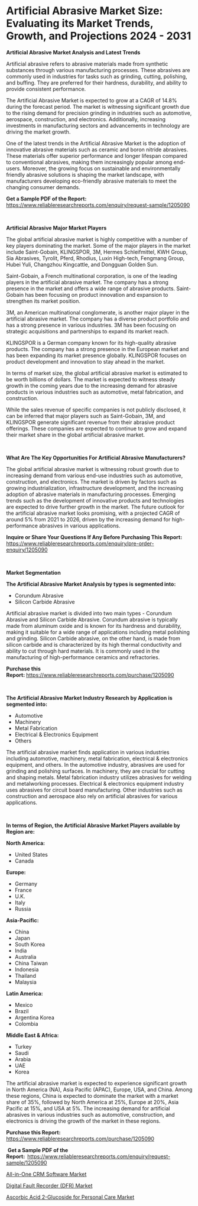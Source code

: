 <p><h1>Artificial Abrasive Market Size: Evaluating its Market Trends, Growth, and Projections 2024 - 2031</h1></p><p><strong>Artificial Abrasive Market Analysis and Latest Trends</strong></p>
<p><p>Artificial abrasive refers to abrasive materials made from synthetic substances through various manufacturing processes. These abrasives are commonly used in industries for tasks such as grinding, cutting, polishing, and buffing. They are preferred for their hardness, durability, and ability to provide consistent performance.</p><p>The Artificial Abrasive Market is expected to grow at a CAGR of 14.8% during the forecast period. The market is witnessing significant growth due to the rising demand for precision grinding in industries such as automotive, aerospace, construction, and electronics. Additionally, increasing investments in manufacturing sectors and advancements in technology are driving the market growth.</p><p>One of the latest trends in the Artificial Abrasive Market is the adoption of innovative abrasive materials such as ceramic and boron nitride abrasives. These materials offer superior performance and longer lifespan compared to conventional abrasives, making them increasingly popular among end-users. Moreover, the growing focus on sustainable and environmentally friendly abrasive solutions is shaping the market landscape, with manufacturers developing eco-friendly abrasive materials to meet the changing consumer demands.</p></p>
<p><strong>Get a Sample PDF of the Report:&nbsp;</strong> <a href="https://www.reliableresearchreports.com/enquiry/request-sample/1205090">https://www.reliableresearchreports.com/enquiry/request-sample/1205090</a></p>
<p>&nbsp;</p>
<p><strong>Artificial Abrasive Major Market Players</strong></p>
<p><p>The global artificial abrasive market is highly competitive with a number of key players dominating the market. Some of the major players in the market include Saint-Gobain, KLINGSPOR, 3M, Hermes Schleifmittel, KWH Group, Sia Abrasives, Tyrolit, Pferd, Rhodius, Luxin High-tech, Fengmang Group, Hubei Yuli, Changzhou Kingcattle, and Dongguan Golden Sun. </p><p>Saint-Gobain, a French multinational corporation, is one of the leading players in the artificial abrasive market. The company has a strong presence in the market and offers a wide range of abrasive products. Saint-Gobain has been focusing on product innovation and expansion to strengthen its market position.</p><p>3M, an American multinational conglomerate, is another major player in the artificial abrasive market. The company has a diverse product portfolio and has a strong presence in various industries. 3M has been focusing on strategic acquisitions and partnerships to expand its market reach.</p><p>KLINGSPOR is a German company known for its high-quality abrasive products. The company has a strong presence in the European market and has been expanding its market presence globally. KLINGSPOR focuses on product development and innovation to stay ahead in the market.</p><p>In terms of market size, the global artificial abrasive market is estimated to be worth billions of dollars. The market is expected to witness steady growth in the coming years due to the increasing demand for abrasive products in various industries such as automotive, metal fabrication, and construction.</p><p>While the sales revenue of specific companies is not publicly disclosed, it can be inferred that major players such as Saint-Gobain, 3M, and KLINGSPOR generate significant revenue from their abrasive product offerings. These companies are expected to continue to grow and expand their market share in the global artificial abrasive market.</p></p>
<p>&nbsp;</p>
<p><strong>What Are The Key Opportunities For Artificial Abrasive Manufacturers?</strong></p>
<p><p>The global artificial abrasive market is witnessing robust growth due to increasing demand from various end-use industries such as automotive, construction, and electronics. The market is driven by factors such as growing industrialization, infrastructure development, and the increasing adoption of abrasive materials in manufacturing processes. Emerging trends such as the development of innovative products and technologies are expected to drive further growth in the market. The future outlook for the artificial abrasive market looks promising, with a projected CAGR of around 5% from 2021 to 2026, driven by the increasing demand for high-performance abrasives in various applications.</p></p>
<p><strong>Inquire or Share Your Questions If Any Before Purchasing This Report:</strong> <a href="https://www.reliableresearchreports.com/enquiry/pre-order-enquiry/1205090">https://www.reliableresearchreports.com/enquiry/pre-order-enquiry/1205090</a></p>
<p>&nbsp;</p>
<p><strong>Market Segmentation</strong></p>
<p><strong>The Artificial Abrasive Market Analysis by types is segmented into:</strong></p>
<p><ul><li>Corundum Abrasive</li><li>Silicon Carbide Abrasive</li></ul></p>
<p><p>Artificial abrasive market is divided into two main types - Corundum Abrasive and Silicon Carbide Abrasive. Corundum abrasive is typically made from aluminum oxide and is known for its hardness and durability, making it suitable for a wide range of applications including metal polishing and grinding. Silicon Carbide abrasive, on the other hand, is made from silicon carbide and is characterized by its high thermal conductivity and ability to cut through hard materials. It is commonly used in the manufacturing of high-performance ceramics and refractories.</p></p>
<p><strong>Purchase this Report:&nbsp;</strong><a href="https://www.reliableresearchreports.com/purchase/1205090">https://www.reliableresearchreports.com/purchase/1205090</a></p>
<p>&nbsp;</p>
<p><strong>The Artificial Abrasive Market Industry Research by Application is segmented into:</strong></p>
<p><ul><li>Automotive</li><li>Machinery</li><li>Metal Fabrication</li><li>Electrical & Electronics Equipment</li><li>Others</li></ul></p>
<p><p>The artificial abrasive market finds application in various industries including automotive, machinery, metal fabrication, electrical & electronics equipment, and others. In the automotive industry, abrasives are used for grinding and polishing surfaces. In machinery, they are crucial for cutting and shaping metals. Metal fabrication industry utilizes abrasives for welding and metalworking processes. Electrical & electronics equipment industry uses abrasives for circuit board manufacturing. Other industries such as construction and aerospace also rely on artificial abrasives for various applications.</p></p>
<p>&nbsp;</p>
<p><strong>In terms of Region, the Artificial Abrasive Market Players available by Region are:</strong></p>
<p>
    <p> <strong> North America: </strong>
        <ul>
            <li>United States</li>
            <li>Canada</li>
        </ul>
        </p> 
    <p> <strong> Europe: </strong>
        <ul>
            <li>Germany</li>
            <li>France</li>
            <li>U.K.</li>
            <li>Italy</li>
            <li>Russia</li>
        </ul>
        </p> 
    <p> <strong> Asia-Pacific: </strong>
        <ul>
            <li>China</li>
            <li>Japan</li>
            <li>South Korea</li>
            <li>India</li>
            <li>Australia</li>
            <li>China Taiwan</li>
            <li>Indonesia</li>
            <li>Thailand</li>
            <li>Malaysia</li>
        </ul>
        </p> 
    <p> <strong> Latin America: </strong>
        <ul>
            <li>Mexico</li>
            <li>Brazil</li>
            <li>Argentina Korea</li>
            <li>Colombia</li>
        </ul>
        </p> 
    <p> <strong> Middle East & Africa: </strong>
        <ul>
            <li>Turkey</li>
            <li>Saudi</li>
            <li>Arabia</li>
            <li>UAE</li>
            <li>Korea</li>
        </ul>
    </p>
    </p>
<p><p>The artificial abrasive market is expected to experience significant growth in North America (NA), Asia Pacific (APAC), Europe, USA, and China. Among these regions, China is expected to dominate the market with a market share of 35%, followed by North America at 25%, Europe at 20%, Asia Pacific at 15%, and USA at 5%. The increasing demand for artificial abrasives in various industries such as automotive, construction, and electronics is driving the growth of the market in these regions.</p></p>
<p><strong>Purchase this Report: </strong><a href="https://www.reliableresearchreports.com/purchase/1205090">https://www.reliableresearchreports.com/purchase/1205090</a></p>
<p>&nbsp;<strong>Get a Sample PDF of the Report:&nbsp;&nbsp;</strong><a href="https://www.reliableresearchreports.com/enquiry/request-sample/1205090">https://www.reliableresearchreports.com/enquiry/request-sample/1205090</a></p>
<p><strong></strong></p>
<p><p><a href="https://view.publitas.com/reportprime-1/all-in-one-crm-software-market-research-report-forecasted-for-period-from-2024-2031-by-market-type-market-application-and-region/">All-in-One CRM Software Market</a></p><p><a href="https://view.publitas.com/reportprime-1/digital-fault-recorder-dfr-market-research-report-provides-critical-insights-that-can-help-shape-business-development-and-investment-strategies/">Digital Fault Recorder (DFR) Market</a></p><p><a href="https://view.publitas.com/reportprime-1/ascorbic-acid-2-glucoside-for-personal-care-market-size-evaluating-its-market-trends-growth-and-projections-2024-2031/">Ascorbic Acid 2-Glucoside for Personal Care Market</a></p></p>